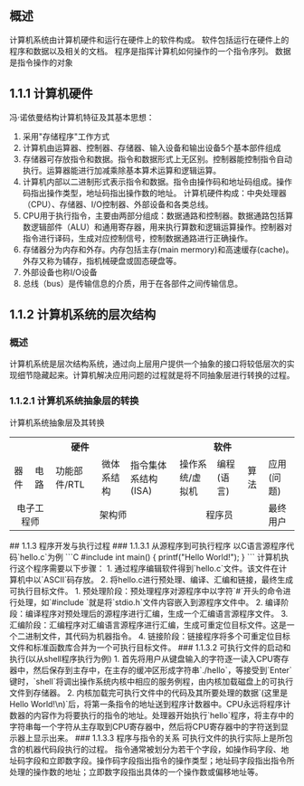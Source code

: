 ## 概述
计算机系统由计算机硬件和运行在硬件上的软件构成。
软件包括运行在硬件上的程序和数据以及相关的文档。
程序是指挥计算机如何操作的一个指令序列。
数据是指令操作的对象
## 1.1.1 计算机硬件
冯·诺依曼结构计算机特征及其基本思想：
1. 采用"存储程序"工作方式
2. 计算机由运算器、控制器、存储器、输入设备和输出设备5个基本部件组成
3. 存储器可存放指令和数据。指令和数据形式上无区别。控制器能控制指令自动执行。运算器能进行加减乘除基本算术运算和逻辑运算。
4. 计算机内部以二进制形式表示指令和数据。指令由操作码和地址码组成。操作码指出操作类型，地址码指出操作数的地址。
计算机硬件构成：中央处理器（CPU）、存储器、I/O控制器、外部设备和各类总线。
1. CPU用于执行指令，主要由两部分组成：数据通路和控制器。数据通路包括算数逻辑部件（ALU）和通用寄存器，用来执行算数和逻辑运算操作。控制器对指令进行译码，生成对应控制信号，控制数据通路进行正确操作。
2. 存储器分为内存和外存。内存包括主存(main mermory)和高速缓存(cache)。外存又称为辅存，指机械硬盘或固态硬盘等。
3. 外部设备也称I/O设备
4. 总线（bus）是传输信息的介质，用于在各部件之间传输信息。
## 1.1.2 计算机系统的层次结构
### 概述
计算机系统是层次结构系统，通过向上层用户提供一个抽象的接口将较低层次的实现细节隐藏起来。计算机解决应用问题的过程就是将不同抽象层进行转换的过程。
### 1.1.2.1 计算机系统抽象层的转换
<table>
	<capital>计算机系统抽象层及其转换</capital>
	<tr>
		<th style="text-align : center;" colspan=5>硬件</th>
		<th style="text-align : center;" colspan=5>软件</th>
	</tr>
	<tr>
		<td>器件</td>
		<td>电路</td>
		<td>功能部件/RTL</td>
		<td>微体系结构</td>
		<td colspan=2>指令集体系结构(ISA)</td>
		<td>操作系统/虚拟机</td>
		<td>编程(语言)</td>
		<td>算法</td>
		<td>应用(问题)</td>
	</tr>
	<tr>
		<td style="text-align : center;" colspan=2>电子工程师</td>
		<td style="text-align : center;" colspan=4>架构师</td>
		<td style="text-align : center;" colspan=3>程序员</td>
		<td>最终用户</td>
	</tr>
</table>
## 1.1.3 程序开发与执行过程
### 1.1.3.1 从源程序到可执行程序
以C语言源程序代码`hello.c`为例
```C
#include <stdio.h>
int main()
{
	printf("Hello World!");
}
```
计算机执行这个程序需要以下步骤：
1. 通过程序编辑软件得到`hello.c`文件。该文件在计算机中以`ASCII`码存放。
2. 将hello.c进行预处理、编译、汇编和链接，最终生成可执行目标文件。
	1. 预处理阶段：预处理程序对源程序中以字符`#`开头的命令进行处理，如`#include <stdio.h>`就是将`stdio.h`文件内容嵌入到源程序文件中。
	2. 编译阶段：编译程序对预处理后的源程序进行汇编，生成一个汇编语言源程序文件。
	3. 汇编阶段：汇编程序对汇编语言源程序进行汇编，生成可重定位目标文件。这是一个二进制文件，其代码为机器指令。
	4. 链接阶段：链接程序将多个可重定位目标文件和标准函数库合并为一个可执行目标文件。
### 1.1.3.2 可执行文件的启动和执行(以从shell程序执行为例)
1. 首先将用户从键盘输入的字符逐一读入CPU寄存器中，然后保存到主存中，在主存的缓冲区形成字符串`./hello`，等接受到`Enter`键时，`shell`将调出操作系统内核中相应的服务例程，由内核加载磁盘上的可执行文件到存储器。
2. 内核加载完可执行文件中的代码及其所要处理的数据`(这里是Hello World!\n)`后，将第一条指令的地址送到程序计数器中。CPU永远将程序计数器的内容作为将要执行的指令的地址。处理器开始执行`hello`程序，将主存中的字符串每一个字符从主存取到CPU寄存器中，然后将CPU寄存器中的字符送到显示器上显示出来。
### 1.1.3.3 程序与指令的关系
可执行文件的执行实际上是所包含的机器代码段执行的过程。
指令通常被划分为若干个字段，如操作码字段、地址码字段和立即数字段。操作码字段指出指令的操作类型；地址码字段指出指令所处理的操作数的地址；立即数字段指出具体的一个操作数或偏移地址等。